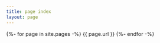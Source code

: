 ```yaml
---
title: page index
layout: page
---
```


<div class='columns'>
  <div class='column is-half is-offset-one-quarter'>
      <section class='section'>
        <div class='content'>
            {%- for page in site.pages -%}
            {{ page.url }}
            {%- endfor -%}
        </div>
      </section>
  </div>
</div>


